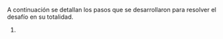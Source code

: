 A continuación se detallan los pasos que se desarrollaron para resolver el desafío en su totalidad.

1. 

